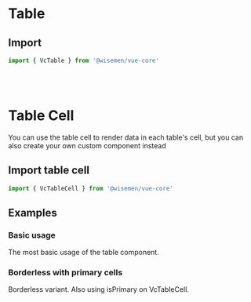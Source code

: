 # Table 

## Import

```ts
import { VcTable } from '@wisemen/vue-core'
```

<!-- @include: ./table-meta.md -->

<br>
<br>

# Table Cell
You can use the table cell to render data in each table's cell, but you can also create your own custom component instead

## Import table cell

```ts
import { VcTableCell } from '@wisemen/vue-core'
```

<!-- @include: ./table-cell-meta.md -->


## Examples

### Basic usage
The most basic usage of the table component.

<ComponentPreview name="table/basic" />

### Borderless with primary cells
Borderless variant.
Also using isPrimary on VcTableCell.


<ComponentPreview name="table/borderless" />